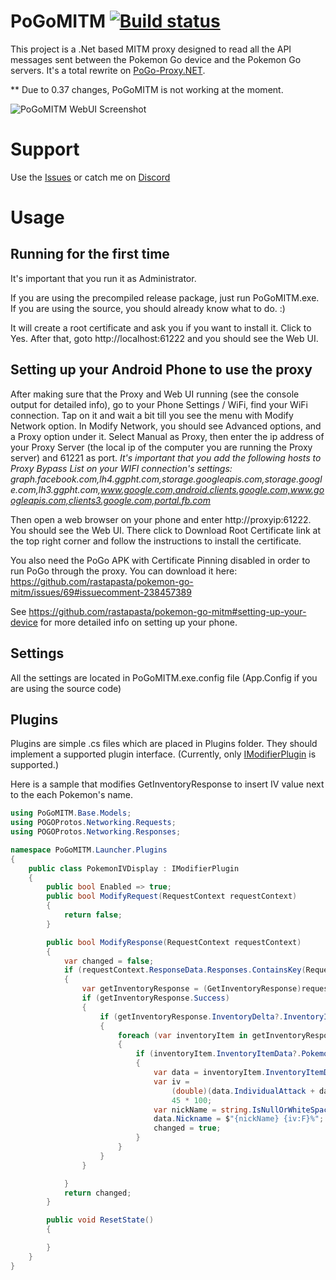 # PoGoMITM [![Build status](https://ci.appveyor.com/api/projects/status/iipbt2ftxv7w49dh/branch/master?svg=true)](https://ci.appveyor.com/project/TBulbaDB/pogomitm/branch/master)

This project is a .Net based MITM proxy designed to read all the API messages sent between the Pokemon Go device and the Pokemon Go servers. It's a total rewrite on [PoGo-Proxy.NET](https://github.com/cstrachan88/PoGo-Proxy.NET).

** Due to 0.37 changes, PoGoMITM is not working at the moment. 

![PoGoMITM WebUI Screenshot](https://raw.githubusercontent.com/TBulbaDB/PoGoMITM/master/PoGoMITM-WebUI.png)

# Support

Use the [Issues](https://github.com/TBulbaDB/PoGoMITM/issues) or catch me on [Discord](https://discord.gg/3UtF8W6)

# Usage

## Running for the first time

It's important that you run it as Administrator. 

If you are using the precompiled release package, just run PoGoMITM.exe. If you are using the source, you should already know what to do. :)

It will create a root certificate and ask you if you want to install it. Click to Yes. After that, goto http://localhost:61222 and you should see the Web UI.

## Setting up your Android Phone to use the proxy

After making sure that the Proxy and Web UI running (see the console output for detailed info), go to your Phone Settings / WiFi, find your WiFi connection. Tap on it and wait a bit till you see the menu with Modify Network option. In Modify Network, you should see Advanced options, and a Proxy option under it. Select Manual as Proxy, then enter the ip address of your Proxy Server (the local ip of the computer you are running the Proxy server) and 61221 as port. *It's important that you add the following hosts to Proxy Bypass List on your WIFI connection's settings: graph.facebook.com,lh4.ggpht.com,storage.googleapis.com,storage.google.com,lh3.ggpht.com,www.google.com,android.clients.google.com,www.googleapis.com,clients3.google.com,portal.fb.com*

Then open a web browser on your phone and enter http://proxyip:61222. You should see the Web UI. There click to Download Root Certificate link at the top right corner and follow the instructions to install the certificate.

You also need the PoGo APK with Certificate Pinning disabled in order to run PoGo through the proxy. You can download it here: https://github.com/rastapasta/pokemon-go-mitm/issues/69#issuecomment-238457389

See https://github.com/rastapasta/pokemon-go-mitm#setting-up-your-device for more detailed info on setting up your phone.

## Settings

All the settings are located in PoGoMITM.exe.config file (App.Config if you are using the source code)

## Plugins

Plugins are simple .cs files which are placed in Plugins folder. They should implement a supported plugin interface. (Currently, only [IModifierPlugin](https://github.com/TBulbaDB/PoGoMITM/blob/master/PoGoMITM.Base/Models/IModifier.cs) is supported.)

Here is a sample that modifies GetInventoryResponse to insert IV value next to the each Pokemon's name.

``` csharp
using PoGoMITM.Base.Models;
using POGOProtos.Networking.Requests;
using POGOProtos.Networking.Responses;

namespace PoGoMITM.Launcher.Plugins
{
    public class PokemonIVDisplay : IModifierPlugin
    {
        public bool Enabled => true;
        public bool ModifyRequest(RequestContext requestContext)
        {
            return false;
        }

        public bool ModifyResponse(RequestContext requestContext)
        {
            var changed = false;
            if (requestContext.ResponseData.Responses.ContainsKey(RequestType.GetInventory))
            {
                var getInventoryResponse = (GetInventoryResponse)requestContext.ResponseData.Responses[RequestType.GetInventory];
                if (getInventoryResponse.Success)
                {
                    if (getInventoryResponse.InventoryDelta?.InventoryItems != null)
                    {
                        foreach (var inventoryItem in getInventoryResponse.InventoryDelta.InventoryItems)
                        {
                            if (inventoryItem.InventoryItemData?.PokemonData != null)
                            {
                                var data = inventoryItem.InventoryItemData.PokemonData;
                                var iv =
                                    (double)(data.IndividualAttack + data.IndividualDefense + data.IndividualStamina) /
                                    45 * 100;
                                var nickName = string.IsNullOrWhiteSpace(data.Nickname) ? data.PokemonId.ToString().Replace(" Male", "♂").Replace(" Female", "♀") : data.Nickname;
                                data.Nickname = $"{nickName} {iv:F}%";
                                changed = true;
                            }
                        }
                    }
                }

            }
            return changed;
        }

        public void ResetState()
        {

        }
    }
}

```


